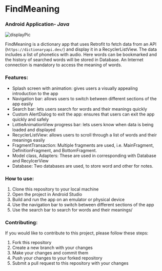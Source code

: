# FindMeaning
### Android Application- *Java*

![displayPic](https://github.com/momin-sana/FindMeaning/assets/92250920/449d73fa-2073-4029-abf4-99ce0f1d9832)

FindMeaning is a dictionary app that uses Retrofit to fetch data from an API (`https://dictionaryapi.dev/`) and display it in a RecyclerListView. The data includes a list of phonetics with audio. Here words can be bookmarked and the history of searched words will be stored in Database. An Internet connection is mandatory to access the meaning of words.

### Features:
* Splash screen with animation: gives users a visually appealing introduction to the app
* Navigation bar: allows users to switch between different sections of the app easily
* Search bar: lets users search for words and their meanings quickly
* Custom AlertDialog to exit the app: ensures that users can exit the app quickly and safely
* LottieAnimationView progress bar: lets users know when data is being loaded and displayed
* RecyclerListView: allows users to scroll through a list of words and their meanings easily
* FragmentTransaction: Multiple fragments are used, i.e. MainFragment, DefinitionFragment, and BottomFragment.
* Model class, Adapters: These are used in corresponding with Database and RecylcerView
* Database: Two databases are used, to store word and other for notes.

### How to use:
1. Clone this repository to your local machine
2. Open the project in Android Studio
3. Build and run the app on an emulator or physical device
4. Use the navigation bar to switch between different sections of the app
5. Use the search bar to search for words and their meanings/

### Contributing:
If you would like to contribute to this project, please follow these steps:

1. Fork this repository
2. Create a new branch with your changes
4. Make your changes and commit them
5. Push your changes to your forked repository
6. Submit a pull request to this repository with your changes
